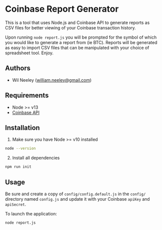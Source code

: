 # Coinbase Report Generator

This is a tool that uses Node.js and Coinbase API to generate reports as CSV files for better
viewing of your Coinbase transaction history.

Upon running `node report.js` you will be prompted for the symbol of which you would like to
generate a report from (ie BTC). Reports will be generated as easy to import CSV files that can
be manipulated with your choice of spreadsheet tool. Enjoy.

## Authors

- Wil Neeley ([william.neeley@gmail.com](mailto:william.neeley@gmail.com))

## Requirements

- Node >= v13
- [Coinbase API](https://developers.coinbase.com/)

## Installation

1) Make sure you have Node >= v10 installed

``` bash
node --version
```

2) Install all dependencies

``` bash
npm run init
```

## Usage

Be sure and create a copy of `config/config.default.js` in the `config/` directory named `config.js` and update it with
your Coinbase `apiKey` and `apiSecret`.

To launch the application:

``` bash
node report.js
```
